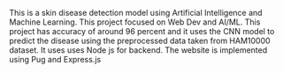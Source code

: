 This is a skin disease detection model using Artificial Intelligence and Machine Learning.
This project focused on Web Dev and AI/ML.
This project has accuracy of around 96 percent and it uses the CNN model to predict the disease using the preprocessed data taken from HAM10000 dataset.
It uses uses Node js for backend.
The website is implemented using Pug and Express.js
